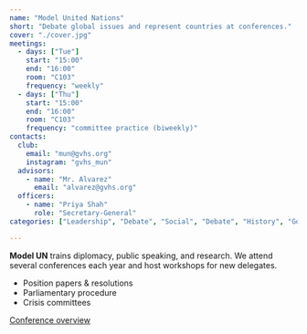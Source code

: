```yaml
---
name: "Model United Nations"
short: "Debate global issues and represent countries at conferences."
cover: "./cover.jpg"
meetings:
  - days: ["Tue"]
    start: "15:00"
    end: "16:00"
    room: "C103"
    frequency: "weekly"
  - days: ["Thu"]
    start: "15:00"
    end: "16:00"
    room: "C103"
    frequency: "committee practice (biweekly)"
contacts:
  club:
    email: "mun@gvhs.org"
    instagram: "gvhs_mun"
  advisors:
    - name: "Mr. Alvarez"
      email: "alvarez@gvhs.org"
  officers:
    - name: "Priya Shah"
      role: "Secretary-General"
categories: ["Leadership", "Debate", "Social", "Debate", "History", "Government", "Competition"]

---
```


**Model UN** trains diplomacy, public speaking, and research. We attend several conferences each year and host workshops for new delegates.

- Position papers & resolutions
- Parliamentary procedure
- Crisis committees

[Conference overview](./docs/conference-info.pdf)
